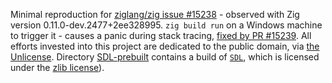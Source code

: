 Minimal reproduction for [ziglang/zig issue #15238](https://github.com/ziglang/zig/issues/15238) - observed with Zig version 0.11.0-dev.2477+2ee328995.
`zig build run` on a Windows machine to trigger it - causes a panic during stack tracing, [fixed by PR #15239](https://github.com/ziglang/zig/pull/15239).
All efforts invested into this project are dedicated to the public domain, via [the Unlicense](https://unlicense.org).
Directory [SDL-prebuilt](./SDL-prebuilt) contains a build of [`SDL`](https://github.com/libsdl-org/SDL), which is licensed under the [zlib license](https://zlib.net/zlib_license.html)).
